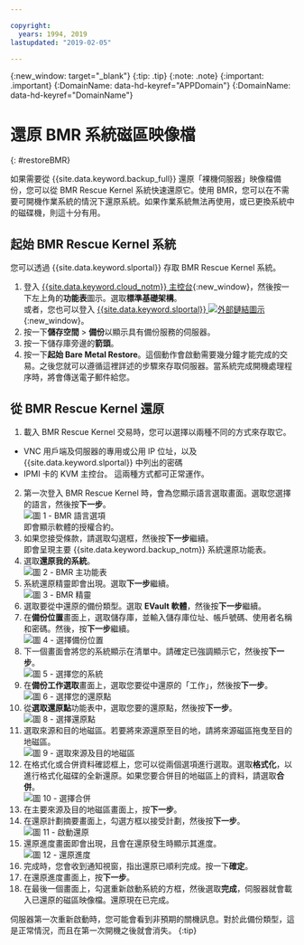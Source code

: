 ```yaml
---

copyright:
  years: 1994, 2019
lastupdated: "2019-02-05"

---
```

{:new_window: target="_blank"}
{:tip: .tip}
{:note: .note}
{:important: .important}
{:DomainName: data-hd-keyref="APPDomain"}
{:DomainName: data-hd-keyref="DomainName"}

# 還原 BMR 系統磁區映像檔
{: #restoreBMR}

如果需要從 {{site.data.keyword.backup_full}} 還原「裸機伺服器」映像檔備份，您可以從 BMR Rescue Kernel 系統快速還原它。使用 BMR，您可以在不需要可開機作業系統的情況下還原系統。如果作業系統無法再使用，或已更換系統中的磁碟機，則這十分有用。

## 起始 BMR Rescue Kernel 系統

您可以透過 {{site.data.keyword.slportal}} 存取 BMR Rescue Kernel 系統。
1. 登入 [{{site.data.keyword.cloud_notm}} 主控台](https://{DomainName}/){:new_window}，然後按一下左上角的**功能表**圖示。選取**標準基礎架構**。<br/>
   或者，您也可以登入 [{{site.data.keyword.slportal}} ![外部鏈結圖示](../../icons/launch-glyph.svg "外部鏈結圖示")](https://control.softlayer.com/){:new_window}。
2. 按一下**儲存空間** > **備份**以顯示具有備份服務的伺服器。
3. 按一下儲存庫旁邊的**箭頭**。
4. 按一下**起始 Bare Metal Restore**。這個動作會啟動需要幾分鐘才能完成的交易。之後您就可以遵循這裡詳述的步驟來存取伺服器。當系統完成開機處理程序時，將會傳送電子郵件給您。


## 從 BMR Rescue Kernel 還原

1. 載入 BMR Rescue Kernel 交易時，您可以選擇以兩種不同的方式來存取它。
  - VNC 用戶端及伺服器的專用或公用 IP 位址，以及 {{site.data.keyword.slportal}} 中列出的密碼
  - IPMI 卡的 KVM 主控台。
  這兩種方式都可正常運作。
2. 第一次登入 BMR Rescue Kernel 時，會為您顯示語言選取畫面。選取您選擇的語言，然後按**下一步**。
<br/>![圖 1 - BMR 語言選項](/images/bmr1.png)<br/> 即會顯示軟體的授權合約。
3. 如果您接受條款，請選取勾選框，然後按**下一步**繼續。<br/> 即會呈現主要 {{site.data.keyword.backup_notm}} 系統還原功能表。
4. 選取**還原我的系統**。
<br/>![圖 2 - BMR 主功能表](/images/bmr2.png)
5. 系統還原精靈即會出現。選取**下一步**繼續。
<br/>![圖 3 - BMR 精靈](/images/bmr3.png)
6. 選取要從中還原的備份類型。選取 **EVault 軟體**，然後按**下一步**繼續。
7. 在**備份位置**畫面上，選取儲存庫，並輸入儲存庫位址、帳戶號碼、使用者名稱和密碼。然後，按**下一步**繼續。
<br/>![圖 4 - 選擇備份位置](/images/bmr4.png)
8. 下一個畫面會將您的系統顯示在清單中。請確定已強調顯示它，然後按**下一步**。
<br/>![圖 5 - 選擇您的系統](/images/bmr5.png)
9. 在**備份工作選取**畫面上，選取您要從中還原的「工作」，然後按**下一步**。
<br/>![圖 6 - 選擇您的還原點](/images/bmr6.png)
10. 從**選取還原點**功能表中，選取您要的還原點，然後按**下一步**。
<br/>![圖 8 - 選擇還原點](/images/bmr8.png)
11. 選取來源和目的地磁區。若要將來源還原至目的地，請將來源磁區拖曳至目的地磁區。
<br/>![圖 9 - 選取來源及目的地磁區](/images/bmr9.png)
12. 在格式化或合併資料確認框上，您可以從兩個選項進行選取。選取**格式化**，以進行格式化磁碟的全新還原。如果您要合併目的地磁區上的資料，請選取**合併**。
<br/>![圖 10 - 選擇合併](/images/bmr10.png)
13. 在主要來源及目的地磁區畫面上，按**下一步**。
14. 在還原計劃摘要畫面上，勾選方框以接受計劃，然後按**下一步**。
<br/>![圖 11 - 啟動還原](/images/bmr11.png)
15. 還原進度畫面即會出現，且會在還原發生時顯示其進度。
<br/>![圖 12 - 還原進度](/images/bmr12.png)
16. 完成時，您會收到通知視窗，指出還原已順利完成。按一下**確定**。
17. 在還原進度畫面上，按**下一步**。
18. 在最後一個畫面上，勾選重新啟動系統的方框，然後選取**完成**，伺服器就會載入已還原的磁區映像檔。還原現在已完成。<br/>

  伺服器第一次重新啟動時，您可能會看到非預期的關機訊息。對於此備份類型，這是正常情況，而且在第一次開機之後就會消失。
  {:tip}
